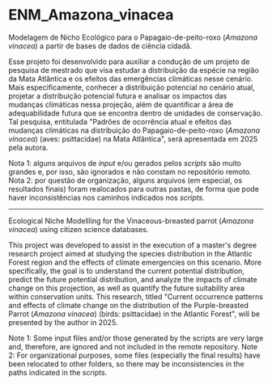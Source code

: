 # ENM_Amazona_vinacea

Modelagem de Nicho Ecológico para o Papagaio-de-peito-roxo (_Amazona vinacea_) a partir de bases de dados de ciência cidadã.

Esse projeto foi desenvolvido para auxiliar a condução de um projeto de pesquisa de mestrado que visa estudar a distribuição da espécie na região da Mata Atlântica e os efeitos das emergências climáticas nesse cenário. Mais especificamente, conhecer a distribuição potencial no cenário atual, projetar a distribuição potencial futura e analisar os impactos das mudanças climáticas nessa projeção, além de quantificar a área de adequabilidade futura que se encontra dentro de unidades de conservação. Tal pesquisa, entitulada "Padrões de ocorrência atual e efeitos das mudanças climáticas na distribuição do Papagaio-de-peito-roxo (_Amazona vinacea_) (aves: psittacidae) na Mata Atlântica", será apresentada em 2025 pela autora.

Nota 1: alguns arquivos de _input_ e/ou gerados pelos _scripts_ são muito grandes e, por isso, são ignorados e não constam no repositório remoto.
Nota 2: por questão de organização, alguns arquivos (em especial, os resultados finais) foram realocados para outras pastas, de forma que pode haver inconsistências nos caminhos indicados nos _scripts_.

---

Ecological Niche Modellling for the Vinaceous-breasted parrot (_Amazona vinacea_) using citizen science databases.

This project was developed to assist in the execution of a master's degree research project aimed at studying the species distribution in the Atlantic Forest region and the effects of climate emergencies on this scenario. More specifically, the goal is to understand the current potential distribution, predict the future potential distribution, and analyze the impacts of climate change on this projection, as well as quantify the future suitability area within conservation units. This research, titled "Current occurrence patterns and effects of climate change on the distribution of the Purple-breasted Parrot (_Amazona vinacea_) (birds: psittacidae) in the Atlantic Forest", will be presented by the author in 2025.

Note 1: Some input files and/or those generated by the scripts are very large and, therefore, are ignored and not included in the remote repository.
Note 2: For organizational purposes, some files (especially the final results) have been relocated to other folders, so there may be inconsistencies in the paths indicated in the scripts.
